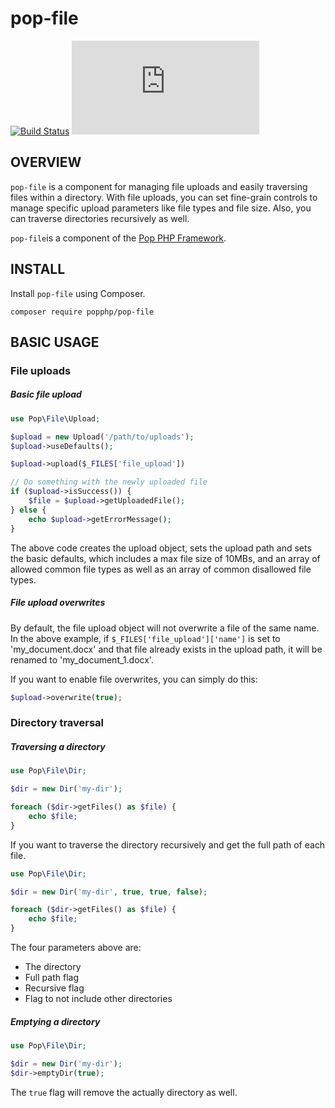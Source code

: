 pop-file
========

[![Build Status](https://travis-ci.org/popphp/pop-file.svg?branch=master)](https://travis-ci.org/popphp/pop-file)
[![Coverage Status](http://www.popphp.org/cc/coverage.php?comp=pop-file)](http://www.popphp.org/cc/pop-file/)

OVERVIEW
--------
`pop-file` is a component for managing file uploads and easily traversing files
within a directory. With file uploads, you can set fine-grain controls to
manage specific upload parameters like file types and file size. Also, you can
traverse directories recursively as well.

`pop-file`is a component of the [Pop PHP Framework](http://www.popphp.org/).

INSTALL
-------

Install `pop-file` using Composer.

    composer require popphp/pop-file

BASIC USAGE
-----------

### File uploads

##### Basic file upload

```php
use Pop\File\Upload;

$upload = new Upload('/path/to/uploads');
$upload->useDefaults();

$upload->upload($_FILES['file_upload'])

// Do something with the newly uploaded file
if ($upload->isSuccess()) {
    $file = $upload->getUploadedFile();
} else {
    echo $upload->getErrorMessage();
}
```

The above code creates the upload object, sets the upload path and sets the basic defaults,
which includes a max file size of 10MBs, and an array of allowed common file types as well
as an array of common disallowed file types.

##### File upload overwrites

By default, the file upload object will not overwrite a file of the same name. In the above
example, if `$_FILES['file_upload']['name']` is set to 'my_document.docx' and that file
already exists in the upload path, it will be renamed to 'my_document_1.docx'.

If you want to enable file overwrites, you can simply do this:

```php
$upload->overwrite(true);
```

### Directory traversal

##### Traversing a directory

```php
use Pop\File\Dir;

$dir = new Dir('my-dir');

foreach ($dir->getFiles() as $file) {
    echo $file;
}
```

If you want to traverse the directory recursively and get the full path of each file.

```php
use Pop\File\Dir;

$dir = new Dir('my-dir', true, true, false);

foreach ($dir->getFiles() as $file) {
    echo $file;
}
```

The four parameters above are:

* The directory
* Full path flag
* Recursive flag
* Flag to not include other directories

##### Emptying a directory

```php
use Pop\File\Dir;

$dir = new Dir('my-dir');
$dir->emptyDir(true);
```

The `true` flag will remove the actually directory as well.

